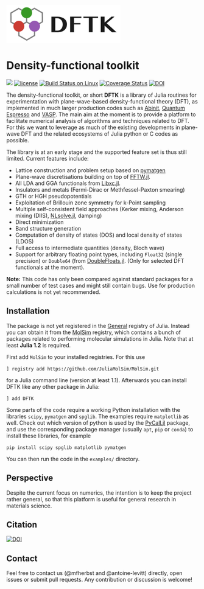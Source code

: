 <img src="https://raw.githubusercontent.com/JuliaMolSim/DFTK.jl/master/docs/logo/DFTK_750x250.png" alt="dftk logo" height="100px" />

# Density-functional toolkit

[![](https://img.shields.io/badge/docs-dev-blue.svg)](https://juliamolsim.github.io/DFTK.jl/dev)
[![license](https://img.shields.io/github/license/JuliaMolSim/DFTK.jl.svg?maxAge=2592000)](https://github.com/JuliaMolSim/DFTK.jl/blob/master/LICENSE)
[![Build Status on Linux](https://travis-ci.org/JuliaMolSim/DFTK.jl.svg?branch=master)](https://travis-ci.org/JuliaMolSim/DFTK.jl)
[![Coverage Status](https://coveralls.io/repos/JuliaMolSim/DFTK.jl/badge.svg?branch=master&service=github)](https://coveralls.io/github/JuliaMolSim/DFTK.jl?branch=master)
[![DOI](https://zenodo.org/badge/181734238.svg)](https://zenodo.org/badge/latestdoi/181734238)

The density-functional toolkit, or short **DFTK** is a library of
Julia routines for experimentation with plane-wave-based
density-functional theory (DFT), as implemented in much larger
production codes such as [Abinit](https://www.abinit.org/),
[Quantum Espresso](http://quantum-espresso.org/) and
[VASP](https://www.vasp.at/). The main
aim at the moment is to provide a platform to facilitate numerical
analysis of algorithms and techniques related to DFT. For this we want
to leverage as much of the existing developments in plane-wave DFT and
the related ecosystems of Julia python or C codes as possible.

The library is at an early stage and the supported feature set
is thus still limited. Current features include:
- Lattice construction and problem setup based on [pymatgen](https://pymatgen.org/)
- Plane-wave discretisations building on top of
  [FFTW.jl](https://github.com/JuliaMath/FFTW.jl).
- All LDA and GGA functionals from [Libxc.jl](https://github.com/unkcpz/Libxc.jl).
- Insulators and metals (Fermi-Dirac or Methfessel-Paxton smearing)
- GTH or HGH pseudopotentials
- Exploitation of Brillouin zone symmetry for k-Point sampling
- Multiple self-consistent field approaches (Kerker mixing, Anderson mixing (DIIS),
  [NLsolve.jl](https://github.com/JuliaNLSolvers/NLsolve.jl), damping)
- Direct minimization
- Band structure generation
- Computation of density of states (DOS) and local density of states (LDOS)
- Full access to intermediate quantities (density, Bloch wave)
- Support for arbitrary floating point types, including `Float32` (single precision)
  or `Double64` (from [DoubleFloats.jl](https://github.com/JuliaMath/DoubleFloats.jl).
  (Only for selected DFT functionals at the moment).

**Note:** This code has only been compared against standard packages
for a small number of test cases and might still contain bugs.
Use for production calculations is not yet recommended.

## Installation
The package is not yet registered in the [General](https://github.com/JuliaRegistries/General)
registry of Julia. Instead you can obtain it from
the [MolSim](https://github.com/JuliaMolSim/MolSim.git) registry,
which contains a bunch of packages related to performing molecular simulations in Julia.
Note that at least **Julia 1.2** is required.

First add `MolSim` to your installed registries. For this use
```
] registry add https://github.com/JuliaMolSim/MolSim.git
```
for a Julia command line (version at least 1.1).
Afterwards you can install DFTK like any other package in Julia:
```
] add DFTK
```

Some parts of the code require a working Python installation with the libraries
`scipy`, `pymatgen` and `spglib`. The examples require `matplotlib` as well.
Check out which version of python is used by the
[PyCall.jl](https://github.com/JuliaPy/PyCall.jl) package, and use the
corresponding package manager (usually `apt`, `pip` or `conda`) to install
these libraries, for example
```
pip install scipy spglib matplotlib pymatgen
```
You can then run the code in the `examples/` directory.


## Perspective
Despite the current focus on numerics, the intention is to keep the
project rather general, so that this platform is useful for
general research in materials science.

## Citation
[![DOI](https://zenodo.org/badge/181734238.svg)](https://zenodo.org/badge/latestdoi/181734238)

## Contact
Feel free to contact us (@mfherbst and @antoine-levitt) directly,
open issues or submit pull requests. Any contribution or discussion is welcome!

